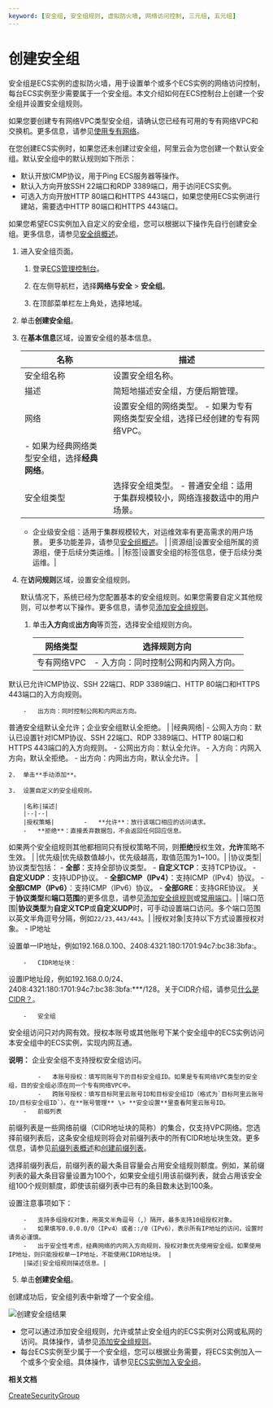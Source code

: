 ```yaml
---
keyword: [安全组, 安全组规则, 虚拟防火墙, 网络访问控制, 三元组, 五元组]
---
```


# 创建安全组

安全组是ECS实例的虚拟防火墙，用于设置单个或多个ECS实例的网络访问控制，每台ECS实例至少需要属于一个安全组。本文介绍如何在ECS控制台上创建一个安全组并设置安全组规则。

如果您要创建专有网络VPC类型安全组，请确认您已经有可用的专有网络VPC和交换机。更多信息，请参见[使用专有网络](/intl.zh-CN/专有网络和交换机/使用专有网络.md)。

在您创建ECS实例时，如果您还未创建过安全组，阿里云会为您创建一个默认安全组。默认安全组中的默认规则如下所示：

-   默认开放ICMP协议，用于Ping ECS服务器等操作。
-   默认入方向开放SSH 22端口和RDP 3389端口，用于访问ECS实例。
-   可选入方向开放HTTP 80端口和HTTPS 443端口，如果您使用ECS实例进行建站，需要选中HTTP 80端口和HTTPS 443端口。

如果您希望ECS实例加入自定义的安全组，您可以根据以下操作先自行创建安全组。更多信息，请参见[安全组概述](/intl.zh-CN/安全/安全组/安全组概述.md)。

1.  进入安全组页面。

    1.  登录[ECS管理控制台](https://ecs.console.aliyun.com)。

    2.  在左侧导航栏，选择**网络与安全** \> **安全组**。

    3.  在顶部菜单栏左上角处，选择地域。

2.  单击**创建安全组**。

3.  在**基本信息**区域，设置安全组的基本信息。

    |名称|描述|
    |--|--|
    |安全组名称|设置安全组名称。|
    |描述|简短地描述安全组，方便后期管理。|
    |网络|设置安全组的网络类型。     -   如果为专有网络类型安全组，选择已经创建的专有网络VPC。
    -   如果为经典网络类型安全组，选择**经典网络**。 |
    |安全组类型|选择安全组类型。     -   普通安全组：适用于集群规模较小，网络连接数适中的用户场景。
    -   企业级安全组：适用于集群规模较大，对运维效率有更高需求的用户场景。
更多功能差异，请参见[安全组概述](/intl.zh-CN/安全/安全组/安全组概述.md)。 |
    |资源组|设置安全组所属的资源组，便于后续分类运维。|
    |标签|设置安全组的标签信息，便于后续分类运维。|

4.  在**访问规则**区域，设置安全组规则。

    默认情况下，系统已经为您配置基本的安全组规则。如果您需要自定义其他规则，可以参考以下操作。更多信息，请参见[添加安全组规则](/intl.zh-CN/安全/安全组/添加安全组规则.md)。

    1.  单击**入方向**或**出方向**等页签，选择安全组规则方向。

        |网络类型|选择规则方向|
        |----|------|
        |专有网络VPC|        -   入方向：同时控制公网和内网入方向。

默认已允许ICMP协议、SSH 22端口、RDP 3389端口、HTTP 80端口和HTTPS 443端口的入方向规则。

        -   出方向：同时控制公网和内网出方向。

普通安全组默认全允许；企业安全组默认全拒绝。 |
        |经典网络|        -   公网入方向：默认已设置针对ICMP协议、SSH 22端口、RDP 3389端口、HTTP 80端口和HTTPS 443端口的入方向规则。
        -   公网出方向：默认全允许。
        -   入方向：内网入方向，默认全拒绝。
        -   出方向：内网出方向，默认全允许。 |

    2.  单击**手动添加**。

    3.  设置自定义的安全组规则。

        |名称|描述|
        |--|--|
        |授权策略|        -   **允许**：放行该端口相应的访问请求。
        -   **拒绝**：直接丢弃数据包，不会返回任何回应信息。
如果两个安全组规则其他都相同只有授权策略不同，则**拒绝**授权生效，**允许**策略不生效。 |
        |优先级|优先级数值越小，优先级越高，取值范围为1~100。|
        |协议类型|协议类型包括：         -   **全部**：支持全部协议类型。
        -   **自定义TCP**：支持TCP协议。
        -   **自定义UDP**：支持UDP协议。
        -   **全部ICMP（IPv4）**：支持ICMP（IPv4）协议。
        -   **全部ICMP（IPv6）**：支持ICMP（IPv6）协议。
        -   **全部GRE**：支持GRE协议。
关于**协议类型**和**端口范围**的更多信息，请参见[添加安全组规则](/intl.zh-CN/安全/安全组/添加安全组规则.md)或[常用端口](/intl.zh-CN/安全/安全组/常用端口的典型应用.md)。|
        |端口范围|**协议类型**为**自定义TCP**或**自定义UDP**时，可手动设置端口访问。多个端口范围以英文半角逗号分隔，例如`22/23,443/443`。|
        |授权对象|支持以下方式设置授权对象。         -   IP地址

设置单一IP地址，例如192.168.0.100、2408:4321:180:1701:94c7:bc38:3bfa:。

        -   CIDR地址块：

设置IP地址段，例如192.168.0.0/24、2408:4321:180:1701:94c7:bc38:3bfa:\*\*\*/128。关于CIDR介绍，请参见[什么是CIDR？](/intl.zh-CN/网络/网络FAQ.md)。

        -   安全组

安全组访问只对内网有效。授权本账号或其他账号下某个安全组中的ECS实例访问本安全组中的ECS实例，实现内网互通。

**说明：** 企业安全组不支持授权安全组访问。

            -   本账号授权：填写同账号下的目标安全组ID。如果是专有网络VPC类型的安全组，目的安全组必须在同一个专有网络VPC中。
            -   跨账号授权：填写目标阿里云账号ID和目标安全组ID（格式为`目标阿里云账号ID/目标安全组ID`）。在**账号管理** \> **安全设置**里查看阿里云账号ID。
        -   前缀列表

前缀列表是一些网络前缀（CIDR地址块的简称）的集合，仅支持VPC网络。您选择前缀列表后，这条安全组规则将会对前缀列表中的所有CIDR地址块生效。更多信息，请参见[前缀列表概述]()和[创建前缀列表]()。

选择前缀列表后，前缀列表的最大条目容量会占用安全组规则额度。例如，某前缀列表的最大条目容量设置为100个，如果安全组引用该前缀列表，就会占用该安全组100个规则额度，即使该前缀列表中已有的条目数未达到100条。

设置注意事项如下：

        -   支持多组授权对象，用英文半角逗号（,）隔开，最多支持10组授权对象。
        -   如果填写0.0.0.0/0（IPv4）或者::/0（IPv6），表示所有IP地址的访问，设置时请务必谨慎。
        -   出于安全性考虑，经典网络的内网入方向规则，授权对象优先使用安全组。如果使用IP地址，则只能授权单一IP地址，不能使用CIDR地址块。 |
        |描述|安全组规则描述信息。|

5.  单击**创建安全组**。


创建成功后，安全组列表中新增了一个安全组。

![创建安全组结果](https://static-aliyun-doc.oss-accelerate.aliyuncs.com/assets/img/zh-CN/3634129951/p96162.png)

-   您可以通过添加安全组规则，允许或禁止安全组内的ECS实例对公网或私网的访问。具体操作，请参见[添加安全组规则](/intl.zh-CN/安全/安全组/添加安全组规则.md)。
-   每台ECS实例至少属于一个安全组，您可以根据业务需要，将ECS实例加入一个或多个安全组。具体操作，请参见[ECS实例加入安全组](/intl.zh-CN/安全/安全组/ECS实例加入安全组.md)。

**相关文档**  


[CreateSecurityGroup](/intl.zh-CN/API参考/安全组/CreateSecurityGroup.md)

